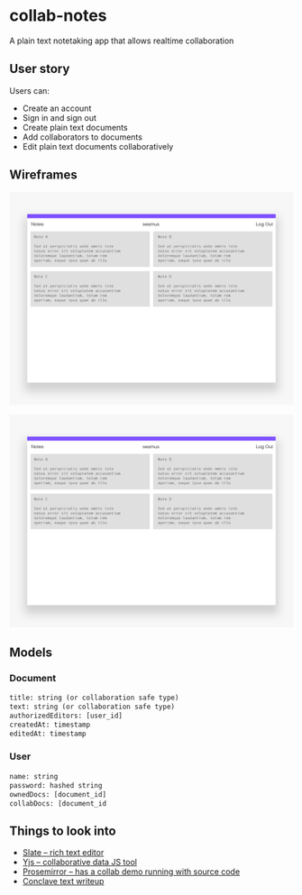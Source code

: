 # collab-notes

A plain text notetaking app that allows realtime collaboration


## User story

Users can:
- Create an account
- Sign in and sign out
- Create plain text documents
- Add collaborators to documents
- Edit plain text documents collaboratively

## Wireframes

![wireframe 1](/wireframes/wf1.png)

![wireframe 2](/wireframes/wf1.png)

## Models

### Document
```
title: string (or collaboration safe type)
text: string (or collaboration safe type)
authorizedEditors: [user_id]
createdAt: timestamp
editedAt: timestamp
```

### User
```
name: string
password: hashed string
ownedDocs: [document_id]
collabDocs: [document_id
```

## Things to look into

- [Slate – rich text editor](https://gutenberg-yjs.vercel.app/)
- [Yjs – collaborative data JS tool](https://yjs.dev/#intro)
- [Prosemirror – has a collab demo running with source code](https://prosemirror.net/examples/collab/#edit-Example)
- [Conclave text writeup](https://conclave-team.github.io/conclave-site/)

